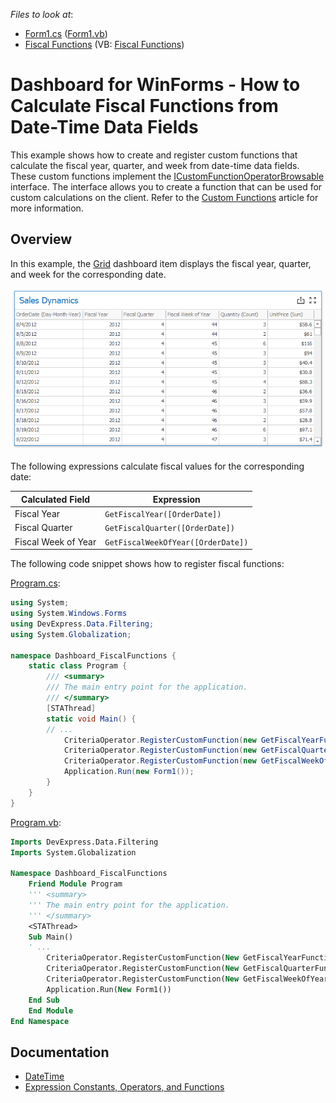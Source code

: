 <!-- default file list -->
*Files to look at*:

* [Form1.cs](./CS/Dashboard_FiscalFunctions/Form1.cs) ([Form1.vb](./VB/Dashboard_FiscalFunctions/Form1.vb))
* [Fiscal Functions](./CS/Dashboard_FiscalFunctions/Fiscal%20Functions) (VB: [Fiscal Functions](./VB/Dashboard_FiscalFunctions/Fiscal%20Functions))
<!-- default file list end -->
# Dashboard for WinForms - How to Calculate Fiscal Functions from Date-Time Data Fields

This example shows how to create and register custom functions that calculate the fiscal year, quarter, and week from date-time data fields. These custom functions implement the [ICustomFunctionOperatorBrowsable](https://docs.devexpress.com/CoreLibraries/DevExpress.Data.Filtering.ICustomFunctionOperatorBrowsable) interface. The interface allows you to create a function that can be used for custom calculations on the client. Refer to the [Custom Functions](https://docs.devexpress.com/WindowsForms/9947/common-features/expressions/implementing-custom-functions) article for more information.

## Overview

In this example, the [Grid](https://docs.devexpress.com/Dashboard/15150/winforms-dashboard/winforms-designer/create-dashboards-in-the-winforms-designer/dashboard-item-settings/grid) dashboard item displays the fiscal year, quarter, and week for the corresponding date. 

![SalesDynamics](images/salesDynamisc.png)

The following expressions calculate fiscal values for the corresponding date:

| Calculated Field | Expression |
| --- | --- |
| Fiscal Year | ``` GetFiscalYear([OrderDate]) ``` |
| Fiscal Quarter | ``` GetFiscalQuarter([OrderDate]) ``` |
| Fiscal Week of Year | ``` GetFiscalWeekOfYear([OrderDate]) ``` |

The following code snippet shows how to register fiscal functions: 

[Program.cs](./CS/Dashboard_FiscalFunctions/Program.cs):
```csharp
using System;
using System.Windows.Forms
using DevExpress.Data.Filtering;
using System.Globalization;

namespace Dashboard_FiscalFunctions {
    static class Program {
        /// <summary>
        /// The main entry point for the application.
        /// </summary>
        [STAThread]
        static void Main() {
        // ...
            CriteriaOperator.RegisterCustomFunction(new GetFiscalYearFunction(1, 10));
            CriteriaOperator.RegisterCustomFunction(new GetFiscalQuarterFunction(1, 10));
            CriteriaOperator.RegisterCustomFunction(new GetFiscalWeekOfYearFunction(1, 10, CalendarWeekRule.FirstFourDayWeek, DayOfWeek.Monday));
            Application.Run(new Form1());  
        }
    }
}
```
[Program.vb](./CS/Dashboard_FiscalFunctions/Program.vb):
```vb
Imports DevExpress.Data.Filtering
Imports System.Globalization

Namespace Dashboard_FiscalFunctions
    Friend Module Program
	''' <summary>
	''' The main entry point for the application.
	''' </summary>
	<STAThread>
	Sub Main()
	' ...
	    CriteriaOperator.RegisterCustomFunction(New GetFiscalYearFunction(1, 10))
	    CriteriaOperator.RegisterCustomFunction(New GetFiscalQuarterFunction(1, 10))
	    CriteriaOperator.RegisterCustomFunction(New GetFiscalWeekOfYearFunction(1, 10, CalendarWeekRule.FirstFourDayWeek, DayOfWeek.Monday))
	    Application.Run(New Form1())
	End Sub
    End Module
End Namespace
```
 
## Documentation
- [DateTime](https://docs.microsoft.com/en-us/dotnet/api/system.datetime?view=net-5.0)
- [Expression Constants, Operators, and Functions](https://docs.devexpress.com/Dashboard/400122/common-features/advanced-analytics/expression-constants-operators-and-functions)
